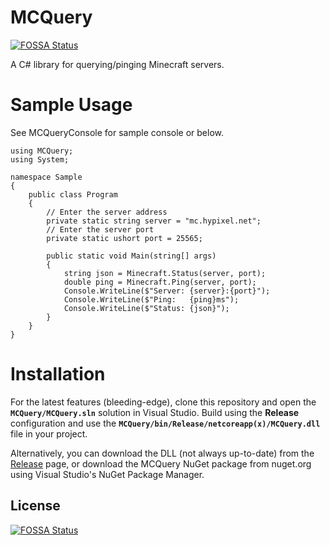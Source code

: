 # MCQuery
[![FOSSA Status](https://app.fossa.io/api/projects/git%2Bgithub.com%2FSergeantSerk%2FMCQuery.svg?type=shield)](https://app.fossa.io/projects/git%2Bgithub.com%2FSergeantSerk%2FMCQuery?ref=badge_shield)

A C# library for querying/pinging Minecraft servers.

# Sample Usage
See MCQueryConsole for sample console or below.
```
using MCQuery;
using System;

namespace Sample
{
    public class Program
    {
        // Enter the server address
        private static string server = "mc.hypixel.net";
        // Enter the server port
        private static ushort port = 25565;

        public static void Main(string[] args)
        {
            string json = Minecraft.Status(server, port);
            double ping = Minecraft.Ping(server, port);
            Console.WriteLine($"Server: {server}:{port}");
            Console.WriteLine($"Ping:   {ping}ms");
            Console.WriteLine($"Status: {json}");
        }
    }
}
```

# Installation
For the latest features (bleeding-edge), clone this repository and open the **`MCQuery/MCQuery.sln`** solution in Visual Studio. Build using the **Release** configuration and use the **`MCQuery/bin/Release/netcoreapp(x)/MCQuery.dll`** file in your project.

Alternatively, you can download the DLL (not always up-to-date) from the [Release](https://github.com/SergeantSerk/MCQuery/releases) page, or download the MCQuery NuGet package from nuget.org using Visual Studio's NuGet Package Manager.


## License
[![FOSSA Status](https://app.fossa.io/api/projects/git%2Bgithub.com%2FSergeantSerk%2FMCQuery.svg?type=large)](https://app.fossa.io/projects/git%2Bgithub.com%2FSergeantSerk%2FMCQuery?ref=badge_large)